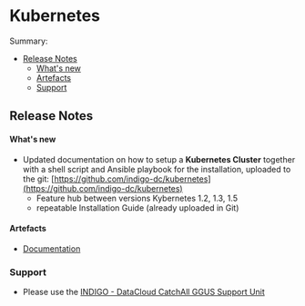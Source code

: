 # Kubernetes

Summary:
* [Release Notes](#id1)
  * [What's new](#id2)
  * [Artefacts](#id3)
  * [Support](#id4)


<a id="id1"></a>
## Release Notes

<a id="id2"></a>
#### What's new
* Updated documentation on how to setup a **Kubernetes Cluster** together with a shell script and Ansible playbook for the installation, uploaded to the git: [https://github.com/indigo-dc/kubernetes](https://github.com/indigo-dc/kubernetes)
  * Feature hub between versions Kybernetes 1.2, 1.3, 1.5
  * repeatable Installation Guide (already uploaded in Git)

<a id="id3"></a>
#### Artefacts
* [Documentation](https://indigo-dc.gitbooks.io/kubernetes/content/)

<a id="id4"></a>
### Support

* Please use the [INDIGO - DataCloud CatchAll GGUS Support Unit](
https://wiki.egi.eu/wiki/GGUS:INDIGO_DataCloud_Catch-all_FAQ)
